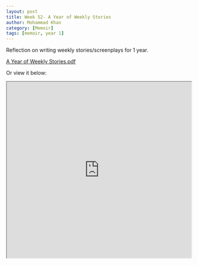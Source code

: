 ```yaml
---
layout: post
title: Week 52- A Year of Weekly Stories
author: Mohammad Khan
category: [Memoir]
tags: [memoir, year 1]
---
```

Reflection on writing weekly stories/screenplays for 1 year.

<p><a href="https://drive.google.com/file/d/1rvhRve-cZ3OEzfPN8uDLn5S9tWWFjcE0/view?usp=sharing">
A Year of Weekly Stories.pdf</a></p>


Or view it below: 
<!-- <embed src="https://drive.google.com/file/d/1mrL8nISYXGzBGAjVw-4hgwagVCEkNMaT/view?usp=sharing#toolbar=0" width="800px" height="2100px" /> -->
<iframe src="https://drive.google.com/file/d/1rvhRve-cZ3OEzfPN8uDLn5S9tWWFjcE0/preview" width="100%" height="480" allow="autoplay"></iframe>